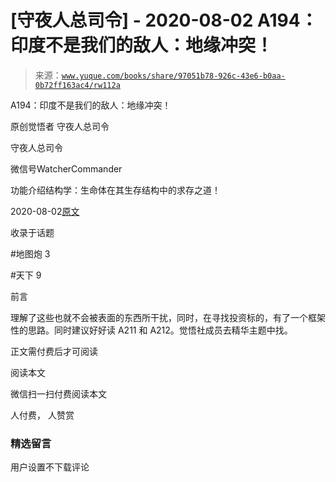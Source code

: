 # [守夜人总司令] - 2020-08-02 A194：印度不是我们的敌人：地缘冲突！

> 来源：[`www.yuque.com/books/share/97051b78-926c-43e6-b0aa-0b72ff163ac4/rw112a`](https://www.yuque.com/books/share/97051b78-926c-43e6-b0aa-0b72ff163ac4/rw112a)



A194：印度不是我们的敌人：地缘冲突！ 

原创觉悟者 守夜人总司令 

守夜人总司令 

微信号WatcherCommander 

功能介绍结构学：生命体在其生存结构中的求存之道！ 

2020-08-02[原文](https://mp.weixin.qq.com/s?__biz=MzAxNDk1NjI2Mw==&mid=2247485485&idx=1&sn=81eb8afec228bc38ad5c3310d6a56c1b&chksm=9b8a2ba5acfda2b393933be253e280de64b68f773075b1388ddc679f2285585f128a92fbbb37&scene=27#wechat_redirect&cpage=164) 

收录于话题 

#地图炮 3 

#天下 9 

前言 

理解了这些也就不会被表面的东西所干扰，同时，在寻找投资标的，有了一个框架性的思路。同时建议好好读 A211 和 A212。觉悟社成员去精华主题中找。 

正文需付费后才可阅读 

阅读本文 

微信扫一扫付费阅读本文 

人付费， 人赞赏 

### 精选留言 

用户设置不下载评论